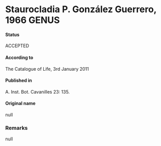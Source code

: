 # Staurocladia P. González Guerrero, 1966 GENUS

#### Status
ACCEPTED

#### According to
The Catalogue of Life, 3rd January 2011

#### Published in
A. Inst. Bot. Cavanilles 23: 135.

#### Original name
null

### Remarks
null